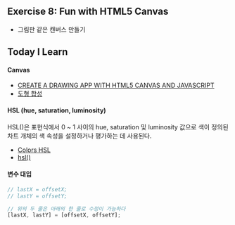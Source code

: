 ## Exercise 8: Fun with HTML5 Canvas
- 그림판 같은 캔버스 만들기

## Today I Learn
#### Canvas
- [CREATE A DRAWING APP WITH HTML5 CANVAS AND JAVASCRIPT](http://www.williammalone.com/articles/create-html5-canvas-javascript-drawing-app/#demo-simple)
- [도형 합성](https://developer.mozilla.org/ko/docs/Web/HTML/Canvas/Tutorial/Compositing)

#### HSL (hue, saturation, luminosity)
HSL()은 표현식에서 0 ~ 1 사이의 hue, saturation 및 luminosity 값으로 색이 정의된 차트 개체의 색 속성을 설정하거나 평가하는 데 사용된다.
- [Colors HSL](https://www.w3schools.com/colors/colors_hsl.asp)
- [hsl()](https://tympanus.net/codrops/css_reference/hsl/)

#### 변수 대입
```javascript
// lastX = offsetX;
// lastY = offsetY;

// 위의 두 줄은 아래의 한 줄로 수정이 가능하다
[lastX, lastY] = [offsetX, offsetY];
```
